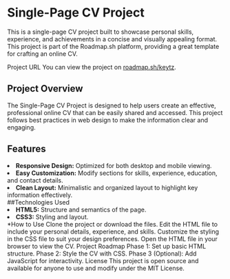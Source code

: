 # Single-Page CV Project
This is a single-page CV project built to showcase personal skills, experience, and achievements in a concise and visually appealing format. This project is part of the Roadmap.sh platform, providing a great template for crafting an online CV.

Project URL
You can view the project on [roadmap.sh/keytz](https://roadmap.sh/projects/single-page-cv).

## Project Overview
The Single-Page CV Project is designed to help users create an effective, professional online CV that can be easily shared and accessed. This project follows best practices in web design to make the information clear and engaging.

## Features
<li><b>Responsive Design:</b> Optimized for both desktop and mobile viewing.</li>
<li><b>Easy Customization:</b> Modify sections for skills, experience, education, and contact details.</li>
<li><b>Clean Layout:</b> Minimalistic and organized layout to highlight key information effectively.</li>
##Technologies Used
<li>  
<b>HTML5:</b> Structure and semantics of the page.
</li>
<li><b>CSS3:</b> Styling and layout.</li>
*How to Use
Clone the project or download the files.
Edit the HTML file to include your personal details, experience, and skills.
Customize the styling in the CSS file to suit your design preferences.
Open the HTML file in your browser to view the CV.
Project Roadmap
Phase 1: Set up basic HTML structure.
Phase 2: Style the CV with CSS.
Phase 3 (Optional): Add JavaScript for interactivity.
License
This project is open source and available for anyone to use and modify under the MIT License.

